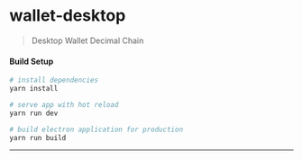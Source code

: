 # wallet-desktop

> Desktop Wallet Decimal Chain

#### Build Setup

``` bash
# install dependencies
yarn install

# serve app with hot reload
yarn run dev

# build electron application for production
yarn run build


```

---